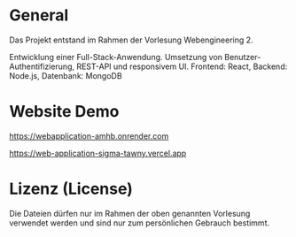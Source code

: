 # General
Das Projekt entstand im Rahmen der Vorlesung Webengineering 2.

Entwicklung einer Full-Stack-Anwendung.
Umsetzung von Benutzer-Authentifizierung, REST-API und responsivem UI.
Frontend: React, Backend: Node.js, Datenbank: MongoDB

# Website Demo

https://webapplication-amhb.onrender.com

https://web-application-sigma-tawny.vercel.app


# Lizenz (License)
Die Dateien dürfen nur im Rahmen der oben genannten Vorlesung verwendet werden und sind nur zum persönlichen Gebrauch bestimmt.
